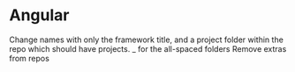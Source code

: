 # Angular
Change names with only the framework title, and a project folder within the repo which should have projects.
_ for the all-spaced folders
Remove extras from repos
